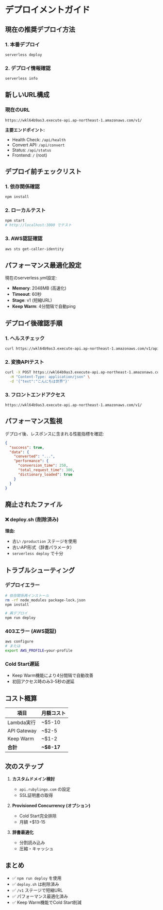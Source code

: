 # デプロイメントガイド

## 現在の推奨デプロイ方法

### 1. 本番デプロイ
```bash
serverless deploy
```

### 2. デプロイ情報確認
```bash
serverless info
```

## 新しいURL構成

### 現在のURL
```
https://wkl64b9as3.execute-api.ap-northeast-1.amazonaws.com/v1/
```

**主要エンドポイント:**
- Health Check: `/api/health`
- Convert API: `/api/convert`
- Status: `/api/status`
- Frontend: `/` (root)

## デプロイ前チェックリスト

### 1. 依存関係確認
```bash
npm install
```

### 2. ローカルテスト
```bash
npm start
# http://localhost:3000 でテスト
```

### 3. AWS認証確認
```bash
aws sts get-caller-identity
```

## パフォーマンス最適化設定

現在のserverless.yml設定:
- **Memory**: 2048MB (高速化)
- **Timeout**: 60秒
- **Stage**: v1 (短縮URL)
- **Keep Warm**: 4分間隔で自動ping

## デプロイ後確認手順

### 1. ヘルスチェック
```bash
curl https://wkl64b9as3.execute-api.ap-northeast-1.amazonaws.com/v1/api/health
```

### 2. 変換APIテスト
```bash
curl -X POST https://wkl64b9as3.execute-api.ap-northeast-1.amazonaws.com/v1/api/convert \
  -H "Content-Type: application/json" \
  -d '{"text":"こんにちは世界"}'
```

### 3. フロントエンドアクセス
```
https://wkl64b9as3.execute-api.ap-northeast-1.amazonaws.com/v1/
```

## パフォーマンス監視

デプロイ後、レスポンスに含まれる性能指標を確認:
```json
{
  "success": true,
  "data": {
    "converted": "...",
    "performance": {
      "conversion_time": 250,
      "total_request_time": 300,
      "dictionary_loaded": true
    }
  }
}
```

## 廃止されたファイル

### ❌ deploy.sh (削除済み)
**理由:**
- 古い `/production` ステージを使用
- 古いAPI形式（辞書パラメータ）
- `serverless deploy` で十分

## トラブルシューティング

### デプロイエラー
```bash
# 依存関係再インストール
rm -rf node_modules package-lock.json
npm install

# 再デプロイ
npm run deploy
```

### 403エラー (AWS認証)
```bash
aws configure
# または
export AWS_PROFILE=your-profile
```

### Cold Start遅延
- Keep Warm機能により4分間隔で自動改善
- 初回アクセス時のみ3-5秒の遅延

## コスト概算

| 項目 | 月額コスト |
|------|------------|
| Lambda実行 | ~$5-10 |
| API Gateway | ~$2-5 |
| Keep Warm | ~$1-2 |
| **合計** | **~$8-17** |

## 次のステップ

1. **カスタムドメイン検討**
   - `api.rubylingo.com` の設定
   - SSL証明書の取得

2. **Provisioned Concurrency (オプション)**
   - Cold Start完全排除
   - 月額 +$13-15

3. **辞書最適化**
   - 分割読み込み
   - 圧縮・キャッシュ

## まとめ

- ✅ `npm run deploy` を使用
- ✅ `deploy.sh` は削除済み
- ✅ `/v1` ステージで短縮URL
- ✅ パフォーマンス最適化済み
- ✅ Keep Warm機能でCold Start削減